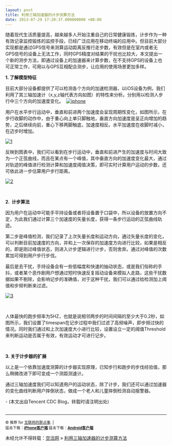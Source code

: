 ```yaml
---
layout: post
title: 利用三轴加速器的计步测算方法
date: 2013-07-29 17:20:37.000000000 +08:00
---
```


<div>随着现代生活质量提高，越来越多人开始注重自己的日常健康锻炼，计步作为一种有效记录监控锻炼的监控手段，已经广泛应用在移动终端的应用中。但目前大部分实现都是通过GPS信号来测算运动距离反推行走步数，有效但是在室内或者无GPS信号的设备上无法工作，同时GPS精度对结果的干扰也比较大，本文提出一个新的测步方法，即通过设备上的加速器来计算步数，在不支持GPS的设备上也可正常工作，可用以与GPS互相配合测步，让应用的使用场景更加多样。

**1. 了解模型特征**

目前大部分设备都提供了可以检测各个方向的加速检测器，以iOS设备为例，我们利用了其三轴加速计（x,y,z轴代表方向如图）的特性来分析。分别用以检测人步行中三个方向的加速度变化。  [![iphone](http://alibuybuy-img11.stor.sinaapp.com/2013/07/65e0_iphone.jpeg)](http://alibuybuy-img11.stor.sinaapp.com/2013/07/65e0_iphone.jpeg)

用户在水平步行运动中，垂直和前进两个加速度会呈现周期性变化，如图所示，在步行收脚的动作中，由于重心向上单只脚触地，垂直方向加速度是呈正向增加的趋势，之后继续向前，重心下移两脚触底，加速度相反。水平加速度在收脚时减小，在迈步时增加。

[![1](http://alibuybuy-img11.stor.sinaapp.com/2013/07/5d9f_110.jpg)](http://alibuybuy-img11.stor.sinaapp.com/2013/07/5d9f_110.jpg)

反映到图表中，我们可以看到在步行运动中，垂直和前进产生的加速度与时间大致为一个正弦曲线，而且在某点有一个峰值，其中垂直方向的加速度变化最大，通过对轨迹的峰值进行检测计算和加速度阈值决策，即可实时计算用户运动的步数，还可依此进一步估算用户步行距离。

[![2](http://alibuybuy-img11.stor.sinaapp.com/2013/07/0df5_2.gif)](http://alibuybuy-img11.stor.sinaapp.com/2013/07/0df5_2.gif)

 

**2.  计步算法**

因为用户在运动中可能手平持设备或者将设备置于口袋中，所以设备的放置方向不定，为此我们通过计算三个加速度的矢量长度，获得一条步行运动的正弦曲线轨迹。

第二步是峰值检测，我们记录了上次矢量长度和运动方向，通过矢量长度的变化，可以判断目前加速度的方向，并和上一次保存的加速度方向进行比较，如果是相反的，即是刚过峰值状态，则进入计步逻辑进行计步，否则舍弃。通过对峰值的次数累加可得到用户步行步伐。

最后是去干扰，手持设备会有一些低幅度和快速的抽动状态，或是我们俗称的手抖，或者某个恶作剧用户想通过短时快速反复摇动设备来模拟人走路，这些干扰数据如果不剔除，会影响记步的准确值，对于这种干扰，我们可以通过给检测加上阈值和步频判断来过滤。

[![3](http://alibuybuy-img11.stor.sinaapp.com/2013/07/07e7_32.jpg)](http://alibuybuy-img11.stor.sinaapp.com/2013/07/07e7_32.jpg)

 

人体最快的跑步频率为5HZ，也就是说相邻两步的时间间隔的至少大于0.2秒，如图所示，我们设置了timespan在记步过程中我们过滤了高频噪声，即步频过快的情况。同时我们通过和上次加速度大小进行比较，设置设立一定的阈值Threshold来判断运动是否属于有效，有效运动才可进行记步。

 

**3. 关于计步器的扩展**

以上是一个依靠加速度测算的计步器实现原理，已知步行和跑步的步伐经验值，那么稍微改进下即可变成一个测距测速计。

通过三轴加速度我们可以知道用户的运动状态，除了计步，我们还可以通过加速器的变化曲线判断用户摔倒状态，做成一个老人和儿童摔倒检测自动报警器。

</div><div>- (本文出自Tencent CDC Blog，转载时请注明出处)

</div> 

- - - - - -

<small>© 推荐 for [互联网的那点事](http://www.alibuybuy.com/). |  
 猛击下载：[**iPhone客户端**](https://itunes.apple.com/cn/app/hu-lian-wang-de-na-dian-shi/id670210055?mt=8) 猛击下载：[**Android客户端**](http://www.alibuybuy.com/alibuybuy.apk)  
</small>

未经允许不得转载：[空洽网](http://kongqia.com) » [利用三轴加速器的计步测算方法](http://kongqia.com/16988.html)



